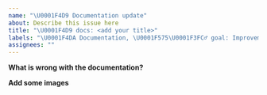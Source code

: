 ```yaml
---
name: "\U0001F4D9 Documentation update"
about: Describe this issue here
title: "\U0001F4D9 docs: <add your title>"
labels: "\U0001F4DA Documentation, \U0001F575\U0001F3FC‍♂️ goal: Improvement"
assignees: ""
---
```


**What is wrong with the documentation?**

**Add some images**

